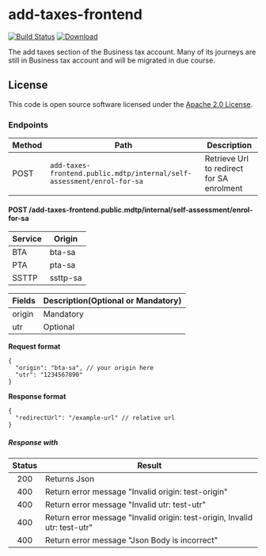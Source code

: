 
# add-taxes-frontend

[![Build Status](https://travis-ci.org/hmrc/add-taxes-frontend.svg?branch=master)](https://travis-ci.org/hmrc/add-taxes-frontend) [ ![Download](https://api.bintray.com/packages/hmrc/releases/add-taxes-frontend/images/download.svg) ](https://bintray.com/hmrc/releases/add-taxes-frontend/_latestVersion)

The add taxes section of the Business tax account.
Many of its journeys are still in Business tax account and will be migrated in due course.  

## License

This code is open source software licensed under the [Apache 2.0 License]("http://www.apache.org/licenses/LICENSE-2.0.html").

### Endpoints

| Method | Path                                                                       | Description                                |
|--------|----------------------------------------------------------------------------|--------------------------------------------|
|  POST  | ```add-taxes-frontend.public.mdtp/internal/self-assessment/enrol-for-sa``` | Retrieve Url to redirect for SA enrolment  |


#### POST /add-taxes-frontend.public.mdtp/internal/self-assessment/enrol-for-sa

| Service| Origin  |
|--------|---------|
|  BTA   | bta-sa  |
|  PTA   | pta-sa  |
|  SSTTP | ssttp-sa|

| Fields |  Description(Optional or Mandatory) |
|--------|-----------|
| origin | Mandatory |
|  utr   | Optional  |

**Request format**
```
{
  "origin": "bta-sa", // your origin here
  "utr": "1234567890"
}
```

**Response format**
```
{
  "redirectUrl": "/example-url" // relative url
}
```

##### Response with
| Status | Result                                             |
|:------:|----------------------------------------------------|
|   200  | Returns Json                                       |
|   400  | Return error message "Invalid origin: test-origin" |
|   400  | Return error message "Invalid utr: test-utr"                              |
|   400  | Return error message "Invalid origin: test-origin, Invalid utr: test-utr" |
|   400  | Return error message "Json Body is incorrect"                             |